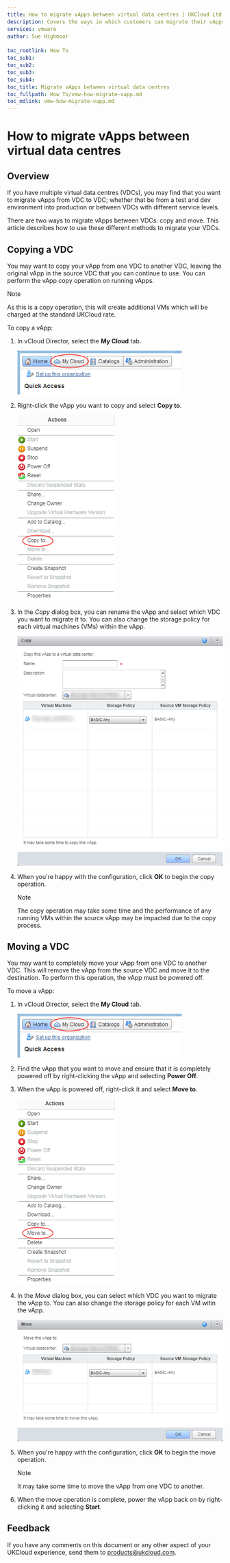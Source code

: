 ```yaml
---
title: How to migrate vApps between virtual data centres | UKCloud Ltd
description: Covers the ways in which customers can migrate their vApps between virtual data centres (VDCs)
services: vmware
author: Sue Highmoor

toc_rootlink: How To
toc_sub1:
toc_sub2:
toc_sub3:
toc_sub4:
toc_title: Migrate vApps between virtual data centres
toc_fullpath: How To/vmw-how-migrate-vapp.md
toc_mdlink: vmw-how-migrate-vapp.md
---
```


# How to migrate vApps between virtual data centres

## Overview

If you have multiple virtual data centres (VDCs), you may find that you want to migrate vApps from VDC to VDC; whether that be from a test and dev environment into production or between VDCs with different service levels.

There are two ways to migrate vApps between VDCs: copy and move. This article describes how to use these different methods to migrate your VDCs.

## Copying a VDC

You may want to copy your vApp from one VDC to another VDC, leaving the original vApp in the source VDC that you can continue to use. You can perform the vApp copy operation on running vApps.

> [!NOTE]
> As this is a copy operation, this will create additional VMs which will be charged at the standard UKCloud rate.

To copy a vApp:

1. In vCloud Director, select the **My Cloud** tab.

    ![My Cloud tab in vCloud Director](images/vmw-vcd-tab-my-cloud.png)

2. Right-click the vApp you want to copy and select **Copy to**.

    ![Copy vApp menu option](images/vmw-vcd-mnu-copy-vapp.png)

3. In the *Copy* dialog box, you can rename the vApp and select which VDC you want to migrate it to. You can also change the storage policy for each virtual machines (VMs) within the vApp.

    ![Copy dialog box](images/vmw-vcd-copy-vapp.png)

4. When you're happy with the configuration, click **OK** to begin the copy operation.

    > [!NOTE]
    > The copy operation may take some time and the performance of any running VMs within the source vApp may be impacted due to the copy process.

## Moving a VDC

You may want to completely move your vApp from one VDC to another VDC. This will remove the vApp from the source VDC and move it to the destination. To perform this operation, the vApp must be powered off.

To move a vApp:

1. In vCloud Director, select the **My Cloud** tab.

    ![My Cloud tab in vCloud Director](images/vmw-vcd-tab-my-cloud.png)

2. Find the vApp that you want to move and ensure that it is completely powered off by right-clicking the vApp and selecting **Power Off**.

3. When the vApp is powered off, right-click it and select **Move to**.

    ![Move vApp menu option](images/vmw-vcd-mnu-move-vapp.png)

4. In the *Move* dialog box, you can select which VDC you want to migrate the vApp to. You can also change the storage policy for each VM witin the vApp.

    ![Move dialog box](images/vmw-vcd-move-vapp.png)

5. When you're happy with the configuration, click **OK** to begin the move operation.

    > [!NOTE]
    > It may take some time to move the vApp from one VDC to another.

6. When the move operation is complete, power the vApp back on by right-clicking it and selecting **Start**.

## Feedback

If you have any comments on this document or any other aspect of your UKCloud experience, send them to <products@ukcloud.com>.